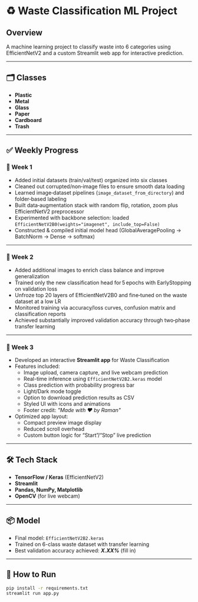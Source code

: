 # ♻️ Waste Classification ML Project

## Overview
A machine learning project to classify waste into 6 categories using EfficientNetV2 and a custom Streamlit web app for interactive prediction.

---

## 🗂️ Classes
- **Plastic**
- **Metal**
- **Glass**
- **Paper**
- **Cardboard**
- **Trash**

---

## ✅ Weekly Progress

### 📅 Week 1
- Added initial datasets (train/val/test) organized into six classes
- Cleaned out corrupted/non‑image files to ensure smooth data loading  
- Learned image‑dataset pipelines (`image_dataset_from_directory`) and folder‑based labeling  
- Built data‑augmentation stack with random flip, rotation, zoom plus EfficientNetV2 preprocessor  
- Experimented with backbone selection: loaded `EfficientNetV2B0(weights="imagenet", include_top=False)`  
- Constructed & compiled initial model head (GlobalAveragePooling → BatchNorm → Dense → softmax)  

---

### 📅 Week 2
- Added additional images to enrich class balance and improve generalization  
- Trained only the new classification head for 5 epochs with EarlyStopping on validation loss  
- Unfroze top 20 layers of EfficientNetV2B0 and fine‑tuned on the waste dataset at a low LR  
- Monitored training via accuracy/loss curves, confusion matrix and classification reports  
- Achieved substantially improved validation accuracy through two‑phase transfer learning  

---

### 📅 Week 3
- Developed an interactive **Streamlit app** for Waste Classification  
- Features included:
  - Image upload, camera capture, and live webcam prediction
  - Real-time inference using `EfficientNetV2B2.keras` model
  - Class prediction with probability progress bar
  - Light/Dark mode toggle
  - Option to download prediction results as CSV
  - Styled UI with icons and animations
  - Footer credit: _"Made with ❤️ by Raman"_
- Optimized app layout:
  - Compact preview image display
  - Reduced scroll overhead
  - Custom button logic for “Start”/“Stop” live prediction

---

## 🛠️ Tech Stack
- **TensorFlow / Keras** (EfficientNetV2)
- **Streamlit**
- **Pandas, NumPy, Matplotlib**
- **OpenCV** (for live webcam)

---

## 📦 Model
- Final model: `EfficientNetV2B2.keras`
- Trained on 6-class waste dataset with transfer learning
- Best validation accuracy achieved: **_X.XX%_** (fill in)

---

## 🚀 How to Run

```bash
pip install -r requirements.txt
streamlit run app.py
